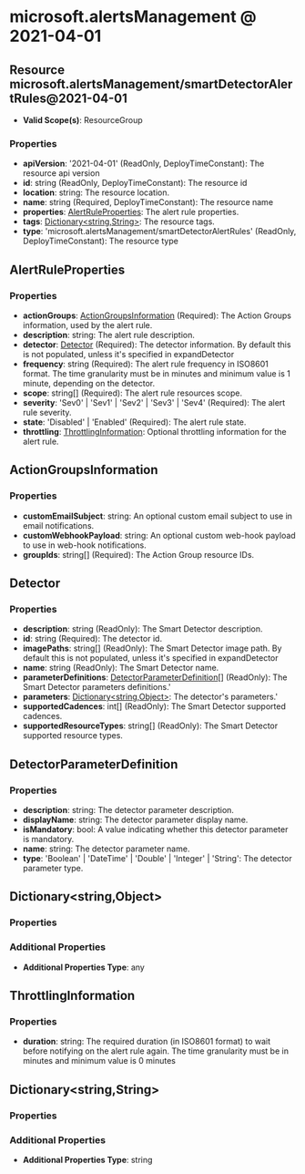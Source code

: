 # microsoft.alertsManagement @ 2021-04-01

## Resource microsoft.alertsManagement/smartDetectorAlertRules@2021-04-01
* **Valid Scope(s)**: ResourceGroup
### Properties
* **apiVersion**: '2021-04-01' (ReadOnly, DeployTimeConstant): The resource api version
* **id**: string (ReadOnly, DeployTimeConstant): The resource id
* **location**: string: The resource location.
* **name**: string (Required, DeployTimeConstant): The resource name
* **properties**: [AlertRuleProperties](#alertruleproperties): The alert rule properties.
* **tags**: [Dictionary<string,String>](#dictionarystringstring): The resource tags.
* **type**: 'microsoft.alertsManagement/smartDetectorAlertRules' (ReadOnly, DeployTimeConstant): The resource type

## AlertRuleProperties
### Properties
* **actionGroups**: [ActionGroupsInformation](#actiongroupsinformation) (Required): The Action Groups information, used by the alert rule.
* **description**: string: The alert rule description.
* **detector**: [Detector](#detector) (Required): The detector information. By default this is not populated, unless it's specified in expandDetector
* **frequency**: string (Required): The alert rule frequency in ISO8601 format. The time granularity must be in minutes and minimum value is 1 minute, depending on the detector.
* **scope**: string[] (Required): The alert rule resources scope.
* **severity**: 'Sev0' | 'Sev1' | 'Sev2' | 'Sev3' | 'Sev4' (Required): The alert rule severity.
* **state**: 'Disabled' | 'Enabled' (Required): The alert rule state.
* **throttling**: [ThrottlingInformation](#throttlinginformation): Optional throttling information for the alert rule.

## ActionGroupsInformation
### Properties
* **customEmailSubject**: string: An optional custom email subject to use in email notifications.
* **customWebhookPayload**: string: An optional custom web-hook payload to use in web-hook notifications.
* **groupIds**: string[] (Required): The Action Group resource IDs.

## Detector
### Properties
* **description**: string (ReadOnly): The Smart Detector description.
* **id**: string (Required): The detector id.
* **imagePaths**: string[] (ReadOnly): The Smart Detector image path. By default this is not populated, unless it's specified in expandDetector
* **name**: string (ReadOnly): The Smart Detector name.
* **parameterDefinitions**: [DetectorParameterDefinition](#detectorparameterdefinition)[] (ReadOnly): The Smart Detector parameters definitions.'
* **parameters**: [Dictionary<string,Object>](#dictionarystringobject): The detector's parameters.'
* **supportedCadences**: int[] (ReadOnly): The Smart Detector supported cadences.
* **supportedResourceTypes**: string[] (ReadOnly): The Smart Detector supported resource types.

## DetectorParameterDefinition
### Properties
* **description**: string: The detector parameter description.
* **displayName**: string: The detector parameter display name.
* **isMandatory**: bool: A value indicating whether this detector parameter is mandatory.
* **name**: string: The detector parameter name.
* **type**: 'Boolean' | 'DateTime' | 'Double' | 'Integer' | 'String': The detector parameter type.

## Dictionary<string,Object>
### Properties
### Additional Properties
* **Additional Properties Type**: any

## ThrottlingInformation
### Properties
* **duration**: string: The required duration (in ISO8601 format) to wait before notifying on the alert rule again. The time granularity must be in minutes and minimum value is 0 minutes

## Dictionary<string,String>
### Properties
### Additional Properties
* **Additional Properties Type**: string

